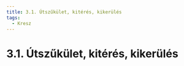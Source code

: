 ```yaml
---
title: 3.1. Útszűkület, kitérés, kikerülés
tags:
  - Kresz
---
```


# 3.1. Útszűkület, kitérés, kikerülés